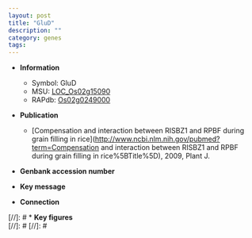 ```yaml
---
layout: post
title: "GluD"
description: ""
category: genes
tags: 
---
```


* **Information**  
    + Symbol: GluD  
    + MSU: [LOC_Os02g15090](http://rice.plantbiology.msu.edu/cgi-bin/ORF_infopage.cgi?orf=LOC_Os02g15090)  
    + RAPdb: [Os02g0249000](http://rapdb.dna.affrc.go.jp/viewer/gbrowse_details/irgsp1?name=Os02g0249000)  

* **Publication**  
    + [Compensation and interaction between RISBZ1 and RPBF during grain filling in rice](http://www.ncbi.nlm.nih.gov/pubmed?term=Compensation and interaction between RISBZ1 and RPBF during grain filling in rice%5BTitle%5D), 2009, Plant J.

* **Genbank accession number**  

* **Key message**  

* **Connection**  

[//]: # * **Key figures**  
[//]: # 
[//]: # 
